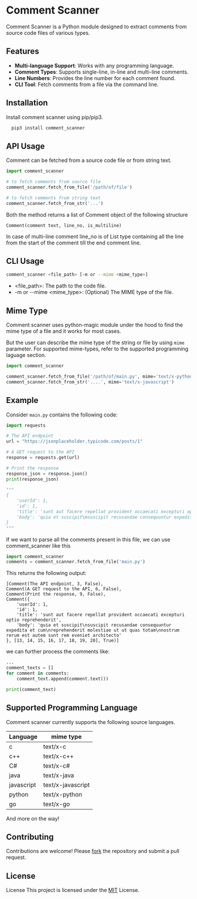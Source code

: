 
# Comment Scanner

Comment Scanner is a Python module designed to extract comments from source code files of various types.

## Features
- **Multi-language Support**: Works with any programming language.
- **Comment Types**: Supports single-line, in-line and multi-line comments.
- **Line Numbers**: Provides the line number for each comment found.
- **CLI Tool**: Fetch comments from a file via the command line.


## Installation

Install comment scanner using pip/pip3.

```bash
  pip3 install comment_scanner
```


## API Usage
Comment can be fetched from a source code file or from string text.

```python
import comment_scanner

# to fetch comments from source file
comment_scanner.fetch_from_file('/path/of/file')

# to fetch comments from string text
comment_scanner.fetch_from_str('...')

```

Both the method returns a list of Comment object of the following structure
```
Comment(comment text, line_no, is_multiline)
```
In case of multi-line comment line_no is of List type containing all the line from the start of the comment till the end comment line.

## CLI Usage
```bash
comment_scanner <file_path> [-m or --mime <mime_type>]
```
- <file_path>: The path to the code file.
- -m or --mime <mime_type>: (Optional) The MIME type of the file.


## Mime Type
Comment scanner uses python-magic module under the hood to find the mime type of a file and it works for most cases.

But the user can describe the mime type of the string or file by using `mime` parameter. For supported mime-types, refer to the supported programming laguage section.


```python
import comment_scanner

comment_scanner.fetch_from_file('/path/of/main.py', mime='text/x-python')
comment_scanner.fetch_from_str('....', mime='text/x-javascript')
```

## Example
Consider `main.py` contains the following code:
```python
import requests

# The API endpoint
url = "https://jsonplaceholder.typicode.com/posts/1"

# A GET request to the API
response = requests.get(url)

# Print the response
response_json = response.json()
print(response_json)

"""
{
    'userId': 1,
    'id': 1,
    'title': 'sunt aut facere repellat provident occaecati excepturi optio reprehenderit',
    'body': 'quia et suscipit\nsuscipit recusandae consequuntur expedita et cum\nreprehenderit molestiae ut ut quas totam\nnostrum rerum est autem sunt rem eveniet architecto'
}
"""
```
If we want to parse all the comments present in this file, we can use comment_scanner like this

```python
import comment_scanner
comments = comment_scanner.fetch_from_file('main.py')
```
This returns the following output:
```
[Comment(The API endpoint, 3, False),
Comment(A GET request to the API, 6, False),
Comment(Print the response, 9, False),
Comment({
    'userId': 1,
    'id': 1,
    'title': 'sunt aut facere repellat provident occaecati excepturi optio reprehenderit',
    'body': 'quia et suscipit\nsuscipit recusandae consequuntur expedita et cum\nreprehenderit molestiae ut ut quas totam\nnostrum rerum est autem sunt rem eveniet architecto'
}, [13, 14, 15, 16, 17, 18, 19, 20], True)]
```
we can further process the comments like:
```python
...
comment_texts = []
for comment in comments:
    comment_text.append(comment.text())

print(comment_text)
```

## Supported Programming Language
Comment scanner currently supports the following source languages.

| Language |  mime type |
|-----|--------|
| c   | text/x-c |
| c++   | text/x-c++  |
| C#   | text/x-c# |
| java   | text/x-java |
| javascript   | text/x-javascript  |
| python   | text/x-python |
| go   | text/x-go |

And more on the way!
## Contributing

Contributions are welcome! Please [fork](https://github.com/FaizAlam/comment-scanner/fork) the repository and submit a pull request.
## License

License
This project is licensed under the [MIT](https://choosealicense.com/licenses/mit/) License.
